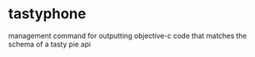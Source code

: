tastyphone
==========

management command for outputting objective-c code that matches the schema of a tasty pie api